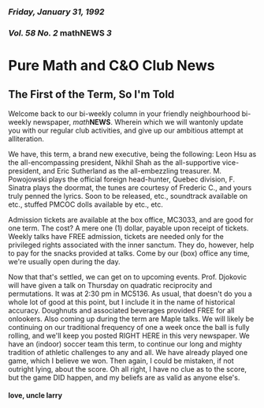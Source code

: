 ### *Friday, January 31, 1992*
### *Vol. 58 No. 2* math**NEWS**  *3*
# Pure Math and C&O Club News
## The First of the Term, So I'm Told
Welcome back to our bi-weekly column in your friendly neighbourhood bi-weekly newspaper, *math***NEWS**. Wherein which we will wantonly update you with our regular club activities, and give up our ambitious attempt at alliteration.

We have, this term, a brand new executive, being the following: Leon Hsu as the all-encompassing president, Nikhil Shah as the all-supportive vice-president, and Eric Sutherland as the all-embezzling treasurer. M. Powojowski plays the official foreign head-hunter, Quebec division, F. Sinatra plays the doormat, the tunes are courtesy of Frederic C., and yours truly penned the lyrics. Soon to be released, etc., soundtrack available on etc., stuffed PMCOC dolls available by etc., etc.

Admission tickets are available at the box office, MC3033, and are good for one term. The cost? A mere one (1) dollar, payable upon receipt of tickets. Weekly talks have FREE admission, tickets are needed only for the privileged rights associated with the inner sanctum. They do, however, help to pay for the snacks provided at talks. Come by our (box) office any time, we're usually open during the day.

Now that that's settled, we can get on to upcoming events. Prof. Djokovic will have given a talk on Thursday on quadratic reciprocity and permutations. It was at 2:30 pm in MC5136. As usual, that doesn't do you a whole lot of good at this point, but I include it in the name of historical accuracy. Doughnuts and associated beverages provided FREE for all onlookers. Also coming up during the term are Maple talks. We will likely be continuing on our traditional frequency of one a week once the ball is fully rolling, and we'll keep you posted RIGHT HERE in this very newspaper. We have an (indoor) soccer team this term, to continue our long and mighty tradition of athletic challenges to any and all. We have already played one game, which I believe we won. Then again, I could be mistaken, if not outright lying, about the score. Oh all right, I have no clue as to the score, but the game DID happen, and my beliefs are as valid as anyone else's.

#### love, uncle larry
